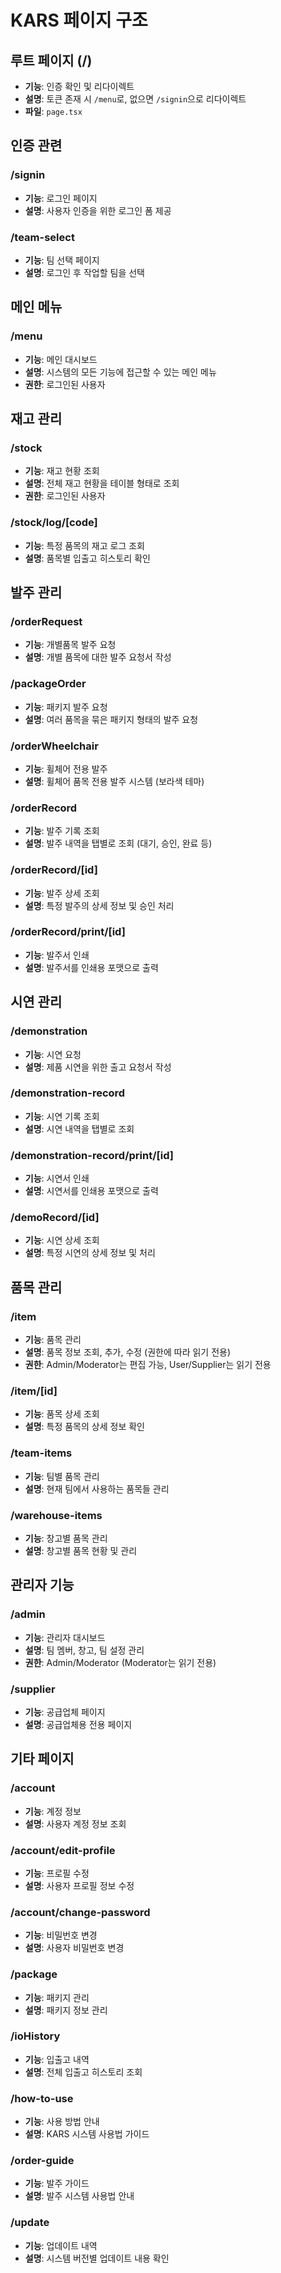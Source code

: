 # KARS 페이지 구조

## 루트 페이지 (/)
- **기능**: 인증 확인 및 리다이렉트
- **설명**: 토큰 존재 시 `/menu`로, 없으면 `/signin`으로 리다이렉트
- **파일**: `page.tsx`

## 인증 관련
### /signin
- **기능**: 로그인 페이지
- **설명**: 사용자 인증을 위한 로그인 폼 제공

### /team-select
- **기능**: 팀 선택 페이지
- **설명**: 로그인 후 작업할 팀을 선택

## 메인 메뉴
### /menu
- **기능**: 메인 대시보드
- **설명**: 시스템의 모든 기능에 접근할 수 있는 메인 메뉴
- **권한**: 로그인된 사용자

## 재고 관리
### /stock
- **기능**: 재고 현황 조회
- **설명**: 전체 재고 현황을 테이블 형태로 조회
- **권한**: 로그인된 사용자

### /stock/log/[code]
- **기능**: 특정 품목의 재고 로그 조회
- **설명**: 품목별 입출고 히스토리 확인

## 발주 관리
### /orderRequest
- **기능**: 개별품목 발주 요청
- **설명**: 개별 품목에 대한 발주 요청서 작성

### /packageOrder
- **기능**: 패키지 발주 요청
- **설명**: 여러 품목을 묶은 패키지 형태의 발주 요청

### /orderWheelchair
- **기능**: 휠체어 전용 발주
- **설명**: 휠체어 품목 전용 발주 시스템 (보라색 테마)

### /orderRecord
- **기능**: 발주 기록 조회
- **설명**: 발주 내역을 탭별로 조회 (대기, 승인, 완료 등)

### /orderRecord/[id]
- **기능**: 발주 상세 조회
- **설명**: 특정 발주의 상세 정보 및 승인 처리

### /orderRecord/print/[id]
- **기능**: 발주서 인쇄
- **설명**: 발주서를 인쇄용 포맷으로 출력

## 시연 관리
### /demonstration
- **기능**: 시연 요청
- **설명**: 제품 시연을 위한 출고 요청서 작성

### /demonstration-record
- **기능**: 시연 기록 조회
- **설명**: 시연 내역을 탭별로 조회

### /demonstration-record/print/[id]
- **기능**: 시연서 인쇄
- **설명**: 시연서를 인쇄용 포맷으로 출력

### /demoRecord/[id]
- **기능**: 시연 상세 조회
- **설명**: 특정 시연의 상세 정보 및 처리

## 품목 관리
### /item
- **기능**: 품목 관리
- **설명**: 품목 정보 조회, 추가, 수정 (권한에 따라 읽기 전용)
- **권한**: Admin/Moderator는 편집 가능, User/Supplier는 읽기 전용

### /item/[id]
- **기능**: 품목 상세 조회
- **설명**: 특정 품목의 상세 정보 확인

### /team-items
- **기능**: 팀별 품목 관리
- **설명**: 현재 팀에서 사용하는 품목들 관리

### /warehouse-items
- **기능**: 창고별 품목 관리
- **설명**: 창고별 품목 현황 및 관리

## 관리자 기능
### /admin
- **기능**: 관리자 대시보드
- **설명**: 팀 멤버, 창고, 팀 설정 관리
- **권한**: Admin/Moderator (Moderator는 읽기 전용)

### /supplier
- **기능**: 공급업체 페이지
- **설명**: 공급업체용 전용 페이지

## 기타 페이지
### /account
- **기능**: 계정 정보
- **설명**: 사용자 계정 정보 조회

### /account/edit-profile
- **기능**: 프로필 수정
- **설명**: 사용자 프로필 정보 수정

### /account/change-password
- **기능**: 비밀번호 변경
- **설명**: 사용자 비밀번호 변경

### /package
- **기능**: 패키지 관리
- **설명**: 패키지 정보 관리

### /ioHistory
- **기능**: 입출고 내역
- **설명**: 전체 입출고 히스토리 조회

### /how-to-use
- **기능**: 사용 방법 안내
- **설명**: KARS 시스템 사용법 가이드

### /order-guide
- **기능**: 발주 가이드
- **설명**: 발주 시스템 사용법 안내

### /update
- **기능**: 업데이트 내역
- **설명**: 시스템 버전별 업데이트 내용 확인